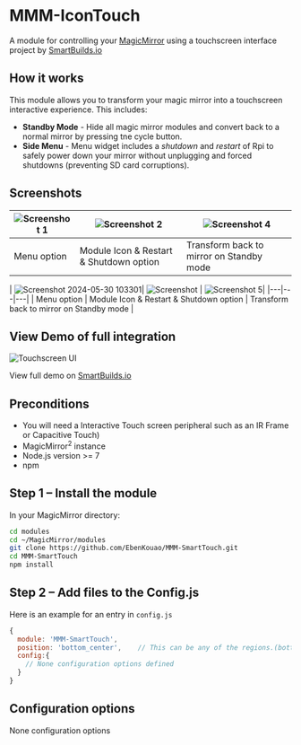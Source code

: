 # MMM-IconTouch

A module for controlling your [MagicMirror](https://github.com/MichMich/MagicMirror) using a
touchscreen interface project by [SmartBuilds.io](http:smartbuilds.io)

## How it works

This module allows you to transform your magic mirror into a touchscreen interactive experience.
This includes:

* **Standby Mode** - Hide all magic mirror modules and convert back to a normal mirror by pressing tne
  cycle button.
* **Side Menu** - Menu widget includes a _shutdown_ and _restart_ of Rpi to safely power down your mirror
  without unplugging and forced shutdowns (preventing SD card corruptions).

## Screenshots

| ![Screenshot 1](https://github.com/FaiekA/MMM-IconTouch/assets/52759676/b011c57c-669c-471b-a010-6581ef6cdada) | ![Screenshot 2](https://github.com/FaiekA/MMM-IconTouch/assets/52759676/76ff50cc-d7d6-4973-b17b-0068b01f1434) | ![Screenshot 4](https://github.com/FaiekA/MMM-IconTouch/assets/52759676/5e185bcd-7d8e-499c-9963-acf9623ec85e)|
|---|---|---|
| Menu option | Module Icon & Restart & Shutdown option | Transform back to mirror on Standby mode |

| ![Screenshot 2024-05-30 103301](https://github.com/FaiekA/MMM-IconTouch/assets/52759676/e9737dd3-d4ab-4aa0-8f7d-644c0b85f91c)| ![Screenshot](https://github.com/FaiekA/MMM-IconTouch/assets/52759676/df92efc8-0189-4b2f-b8e0-363283c33b14)
 | ![Screenshot 5](https://github.com/FaiekA/MMM-IconTouch/assets/52759676/dbeeb2f3-4a34-4208-982c-91c6e8411261)|
|---|---|---|
| Menu option | Module Icon & Restart & Shutdown option | Transform back to mirror on Standby mode |

## View Demo of full integration

![Touchscreen UI](img/readme/touchscreen-ui.png)

View full demo on [SmartBuilds.io](http:smartbuilds.io)

## Preconditions

* You will need a Interactive Touch screen peripheral such as an IR Frame or Capacitive Touch)
* MagicMirror<sup>2</sup> instance
* Node.js version >= 7
* npm

## Step 1 – Install the module

In your MagicMirror directory:

```bash 
cd modules
cd ~/MagicMirror/modules
git clone https://github.com/EbenKouao/MMM-SmartTouch.git
cd MMM-SmartTouch
npm install
```

## Step 2 – Add files to the Config.js

Here is an example for an entry in `config.js`

```javascript
{
  module: 'MMM-SmartTouch', 
  position: 'bottom_center',    // This can be any of the regions.(bottom-center Recommended)
  config:{ 
    // None configuration options defined 
  }
}
```

## Configuration options

None configuration options
